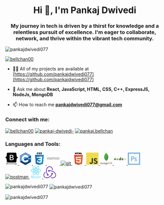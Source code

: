 <h1 align="center">Hi 👋, I'm Pankaj Dwivedi</h1>
<h3 align="center">My journey in tech is driven by a thirst for knowledge and a relentless pursuit of excellence. I'm eager to collaborate, network, and thrive within the vibrant tech community.</h3>

<p align="left"> <img src="https://komarev.com/ghpvc/?username=pankajdwivedi077&label=Profile%20views&color=0e75b6&style=flat" alt="pankajdwivedi077" /> </p>

<p align="left"> <a href="https://twitter.com/bellchan00" target="blank"><img src="https://img.shields.io/twitter/follow/bellchan00?logo=twitter&style=for-the-badge" alt="bellchan00" /></a> </p>

- 👨‍💻 All of my projects are available at [https://github.com/pankajdwivedi077](https://github.com/pankajdwivedi077)

- 💬 Ask me about **React, JavaScript, HTML, CSS, C++, ExpressJS, NodeJs, MongoDB**

- 📫 How to reach me **pankajdwivedi077@gmail.com**

<h3 align="left">Connect with me:</h3>
<p align="left">
<a href="https://twitter.com/bellchan00" target="blank"><img align="center" src="https://raw.githubusercontent.com/rahuldkjain/github-profile-readme-generator/master/src/images/icons/Social/twitter.svg" alt="bellchan00" height="30" width="40" /></a>
<a href="https://linkedin.com/in/pankaj-dwivedi-" target="blank"><img align="center" src="https://raw.githubusercontent.com/rahuldkjain/github-profile-readme-generator/master/src/images/icons/Social/linked-in-alt.svg" alt="pankaj-dwivedi-" height="30" width="40" /></a>
<a href="https://instagram.com/pankaj.bellchan" target="blank"><img align="center" src="https://raw.githubusercontent.com/rahuldkjain/github-profile-readme-generator/master/src/images/icons/Social/instagram.svg" alt="pankaj.bellchan" height="30" width="40" /></a>
</p>

<h3 align="left">Languages and Tools:</h3>
<p align="left"> <a href="https://getbootstrap.com" target="_blank" rel="noreferrer"> <img src="https://raw.githubusercontent.com/devicons/devicon/master/icons/bootstrap/bootstrap-plain-wordmark.svg" alt="bootstrap" width="40" height="40"/> </a> <a href="https://www.w3schools.com/cpp/" target="_blank" rel="noreferrer"> <img src="https://raw.githubusercontent.com/devicons/devicon/master/icons/cplusplus/cplusplus-original.svg" alt="cplusplus" width="40" height="40"/> </a> <a href="https://www.w3schools.com/css/" target="_blank" rel="noreferrer"> <img src="https://raw.githubusercontent.com/devicons/devicon/master/icons/css3/css3-original-wordmark.svg" alt="css3" width="40" height="40"/> </a> <a href="https://expressjs.com" target="_blank" rel="noreferrer"> <img src="https://raw.githubusercontent.com/devicons/devicon/master/icons/express/express-original-wordmark.svg" alt="express" width="40" height="40"/> </a> <a href="https://git-scm.com/" target="_blank" rel="noreferrer"> <img src="https://www.vectorlogo.zone/logos/git-scm/git-scm-icon.svg" alt="git" width="40" height="40"/> </a> <a href="https://www.w3.org/html/" target="_blank" rel="noreferrer"> <img src="https://raw.githubusercontent.com/devicons/devicon/master/icons/html5/html5-original-wordmark.svg" alt="html5" width="40" height="40"/> </a> <a href="https://developer.mozilla.org/en-US/docs/Web/JavaScript" target="_blank" rel="noreferrer"> <img src="https://raw.githubusercontent.com/devicons/devicon/master/icons/javascript/javascript-original.svg" alt="javascript" width="40" height="40"/> </a> <a href="https://www.mongodb.com/" target="_blank" rel="noreferrer"> <img src="https://raw.githubusercontent.com/devicons/devicon/master/icons/mongodb/mongodb-original-wordmark.svg" alt="mongodb" width="40" height="40"/> </a> <a href="https://nodejs.org" target="_blank" rel="noreferrer"> <img src="https://raw.githubusercontent.com/devicons/devicon/master/icons/nodejs/nodejs-original-wordmark.svg" alt="nodejs" width="40" height="40"/> </a> <a href="https://www.photoshop.com/en" target="_blank" rel="noreferrer"> <img src="https://raw.githubusercontent.com/devicons/devicon/master/icons/photoshop/photoshop-line.svg" alt="photoshop" width="40" height="40"/> </a> <a href="https://postman.com" target="_blank" rel="noreferrer"> <img src="https://www.vectorlogo.zone/logos/getpostman/getpostman-icon.svg" alt="postman" width="40" height="40"/> </a> <a href="https://reactjs.org/" target="_blank" rel="noreferrer"> <img src="https://raw.githubusercontent.com/devicons/devicon/master/icons/react/react-original-wordmark.svg" alt="react" width="40" height="40"/> </a> <a href="https://redux.js.org" target="_blank" rel="noreferrer"> <img src="https://raw.githubusercontent.com/devicons/devicon/master/icons/redux/redux-original.svg" alt="redux" width="40" height="40"/> </a> </p>

<p><img align="left" src="https://github-readme-stats.vercel.app/api/top-langs?username=pankajdwivedi077&show_icons=true&locale=en&layout=compact" alt="pankajdwivedi077" /></p>

<p>&nbsp;<img align="center" src="https://github-readme-stats.vercel.app/api?username=pankajdwivedi077&show_icons=true&locale=en" alt="pankajdwivedi077" /></p>

<p><img align="center" src="https://github-readme-streak-stats.herokuapp.com/?user=pankajdwivedi077&" alt="pankajdwivedi077" /></p>
